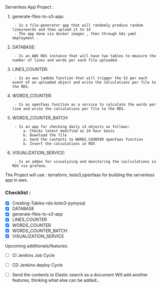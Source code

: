 Serverless App Project :

1. generate-files-to-s3-app:
 
        - Is a file-generator app that will randomly produce random lines+words and then upload it to S3
        - The app done via docker images , then through k8s yaml deployment .

2. DATABASE: 
        
        - Is an AWS RDS instance that will have two tables to measure the number of lines and words per each file uploaded.

3. LINES_COUNTER:
 
        - Is an aws lambda function that will trigger the S3 per each event of an uploaded object and write the calculations per file to the RDS.

4. WORDS_COUNTER: 
    
        - Is an openfaas function as a service to calculate the words per line and write the calculations per file to the RDS.

5. WORDS_COUNTER_BATCH:
    
        - Is an app for checking daily s3 objects as follows:
            a. Checks latest modified as 24 hour basis
            b. Download the file
            a. Send the contents to WORDS_COUNTER openfaas function
            b. Insert the calculations in RDS

5. VISUALIZATION_SERVICE:
 
        - Is an addon for visualyzing and monitoring the caclculations in RDS via grafana.

The Project will use : terraform, boto3,openfaas for building the serverless app in aws.

### Checklist :

   - [x] Creating-Tables-rds-boto3-pymysql
   - [x] DATABASE
   - [x] generate-files-to-s3-app
   - [x] LINES_COUNTER
   - [x] WORDS_COUNTER
   - [x] WORDS_COUNTER_BATCH
   - [x] VISUALIZATION_SERVICE

Upcoming additionals/features:
  
  - [ ] CI Jenkins Job Cycle
  - [ ] CD Jenkins deploy Cycle
  - [ ] Send the contents to Elastic search as a document
  Will add another features, thinking what else can be added...
                   




